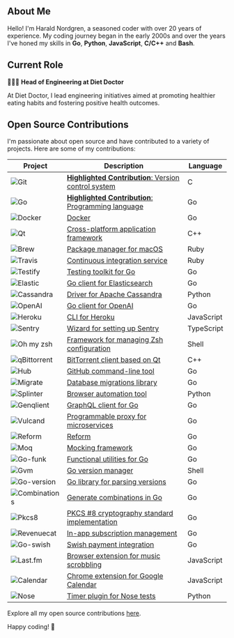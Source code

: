 ## About Me

Hello! I'm Harald Nordgren, a seasoned coder with over 20 years of experience. My coding journey began in the early 2000s and over the years I've honed my skills in **Go**, **Python**, **JavaScript**, **C/C++** and **Bash**.

## Current Role

👨🏼‍💻 **Head of Engineering at Diet Doctor**

At Diet Doctor, I lead engineering initiatives aimed at promoting healthier eating habits and fostering positive health outcomes.

## Open Source Contributions

I'm passionate about open source and have contributed to a variety of projects. Here are some of my contributions:

| Project | Description | Language |
| --- | --- | --- |
| ![Git](https://img.shields.io/badge/-Git-f05032?logo=git&logoColor=white) | [**Highlighted Contribution**: Version control system](https://git.kernel.org/pub/scm/git/git.git/log/?qt=author&q=HaraldNordgren&showmsg=1) | C |
| ![Go](https://img.shields.io/badge/-Go-00ADD8?logo=go&logoColor=white) | [**Highlighted Contribution**: Programming language](https://go-review.googlesource.com/q/owner:haraldnordgren@gmail.com+is:merged) | Go |
| ![Docker](https://img.shields.io/badge/-Docker-2496ED?logo=docker&logoColor=white) | [Docker](https://github.com/pulls?q=author:HaraldNordgren+is:merged+repo:docker/docs) | Go |
| ![Qt](https://img.shields.io/badge/-Qt-41CD52?logo=qt&logoColor=white) | [Cross-platform application framework](https://code.qt.io/cgit/qt/qtbase.git/log/?qt=author&q=HaraldNordgren&showmsg=1) | C++ |
| ![Brew](https://img.shields.io/badge/-Brew-FBB040?logo=homebrew&logoColor=white) | [Package manager for macOS](https://github.com/pulls?q=author:HaraldNordgren+is:merged+repo:Homebrew/brew) | Ruby |
| ![Travis](https://img.shields.io/badge/-Travis-3EAAAF?logo=travis-ci&logoColor=white) | [Continuous integration service](https://github.com/pulls?q=author:HaraldNordgren+is:merged+repo:travis-ci/travis.rb) | Ruby |
| ![Testify](https://img.shields.io/badge/-Testify-00ADD8?logo=go&logoColor=white) | [Testing toolkit for Go](https://github.com/pulls?q=author:HaraldNordgren+is:merged+repo:stretchr/testify) | Go |
| ![Elastic](https://img.shields.io/badge/-Elastic-005571?logo=elasticsearch&logoColor=white) | [Go client for Elasticsearch](https://github.com/pulls?q=author:HaraldNordgren+is:merged+repo:elastic/go-elasticsearch) | Go |
| ![Cassandra](https://img.shields.io/badge/-Cassandra-1287B1?logo=apache-cassandra&logoColor=white) | [Driver for Apache Cassandra](https://github.com/pulls?q=author:HaraldNordgren+is:merged+repo:datastax/python-driver) | Python |
| ![OpenAI](https://img.shields.io/badge/-OpenAI-412991?logo=openai&logoColor=white) | [Go client for OpenAI](https://github.com/pulls?q=author:HaraldNordgren+is:merged+repo:sashabaranov/go-openai) | Go |
| ![Heroku](https://img.shields.io/badge/-Heroku-430098?logo=heroku&logoColor=white) | [CLI for Heroku](https://github.com/pulls?q=author:HaraldNordgren+is:merged+repo:heroku/heroku-apps) | JavaScript |
| ![Sentry](https://img.shields.io/badge/-Sentry-362D59?logo=sentry&logoColor=white) | [Wizard for setting up Sentry](https://github.com/pulls?q=author:HaraldNordgren+is:merged+repo:getsentry/sentry-wizard) | TypeScript |
| ![Oh my zsh](https://img.shields.io/badge/-Oh_my_zsh-F15A24?logo=zsh&logoColor=white) | [Framework for managing Zsh configuration](https://github.com/pulls?q=author:HaraldNordgren+is:merged+repo:ohmyzsh/ohmyzsh) | Shell |
| ![qBittorrent](https://img.shields.io/badge/-qBittorrent-2F67BA?logo=qbittorrent&logoColor=white) | [BitTorrent client based on Qt](https://github.com/pulls?q=author:HaraldNordgren+is:merged+repo:qbittorrent/qBittorrent) | C++ |
| ![Hub](https://img.shields.io/badge/-Hub-181717?logo=github&logoColor=white) | [GitHub command-line tool](https://github.com/pulls?q=author:HaraldNordgren+is:merged+repo:mislav/hub) | Go |
| ![Migrate](https://img.shields.io/badge/-Migrate-00ADD8?logo=go&logoColor=white) | [Database migrations library](https://github.com/pulls?q=author:HaraldNordgren+is:merged+repo:golang-migrate/migrate) | Go |
| ![Splinter](https://img.shields.io/badge/-Splinter-3776AB?logo=python&logoColor=white) | [Browser automation tool](https://github.com/pulls?q=author:HaraldNordgren+is:merged+repo:cobrateam/splinter) | Python |
| ![Genqlient](https://img.shields.io/badge/-Genqlient-E10098?logo=graphql&logoColor=white) | [GraphQL client for Go](https://github.com/pulls?q=author:HaraldNordgren+is:merged+repo:Khan/genqlient) | Go |
| ![Vulcand](https://img.shields.io/badge/-Vulcand-00ADD8?logo=go&logoColor=white) | [Programmable proxy for microservices](https://github.com/pulls?q=author:HaraldNordgren+is:merged+repo:vulcand/vulcand) | Go |
| ![Reform](https://img.shields.io/badge/-Reform-00ADD8?logo=go&logoColor=white) | [Reform](https://github.com/pulls?q=author:HaraldNordgren+is:merged+repo:go-reform/reform) | Go |
| ![Moq](https://img.shields.io/badge/-Moq-00ADD8?logo=go&logoColor=white) | [Mocking framework](https://github.com/pulls?q=author:HaraldNordgren+is:merged+repo:matryer/moq) | Go |
| ![Go-funk](https://img.shields.io/badge/-Go--funk-00ADD8?logo=go&logoColor=white) | [Functional utilities for Go](https://github.com/pulls?q=author:HaraldNordgren+is:merged+repo:thoas/go-funk) | Go |
| ![Gvm](https://img.shields.io/badge/-Gvm-1A1A1A?logo=gnu-bash&logoColor=white) | [Go version manager](https://github.com/pulls?q=author:HaraldNordgren+is:merged+repo:moovweb/gvm) | Shell |
| ![Go-version](https://img.shields.io/badge/-Go--version-00ADD8?logo=go&logoColor=white) | [Go library for parsing versions](https://github.com/pulls?q=author:HaraldNordgren+is:merged+repo:mcuadros/go-version) | Go |
| ![Combinations](https://img.shields.io/badge/-Combinations-00ADD8?logo=go&logoColor=white) | [Generate combinations in Go](https://github.com/pulls?q=author:HaraldNordgren+is:merged+repo:mxschmitt/golang-combinations) | Go |
| ![Pkcs8](https://img.shields.io/badge/-PKCS8-00ADD8?logo=go&logoColor=white) | [PKCS #8 cryptography standard implementation](https://github.com/pulls?q=author:HaraldNordgren+is:merged+repo:youmark/pkcs8) | Go |
| ![Revenuecat](https://img.shields.io/badge/-Revenuecat-00ADD8?logo=go&logoColor=white) | [In-app subscription management](https://github.com/pulls?q=author:HaraldNordgren+is:merged+repo:mhemmings/revenuecat) | Go |
| ![Go-swish](https://img.shields.io/badge/-Go--swish-00ADD8?logo=go&logoColor=white) | [Swish payment integration](https://github.com/pulls?q=author:HaraldNordgren+is:merged+repo:frozzare/go-swish) | Go |
| ![Last.fm](https://img.shields.io/badge/-Last.fm-D51007?logo=last.fm&logoColor=white) | [Browser extension for music scrobbling](https://github.com/pulls?q=author:HaraldNordgren+is:merged+repo:web-scrobbler/web-scrobbler) | JavaScript |
| ![Calendar](https://img.shields.io/badge/-Calendar-4285F4?logo=google&logoColor=white) | [Chrome extension for Google Calendar](https://github.com/pulls?q=author:HaraldNordgren+is:merged+repo:chimbori/google-calendar-crx) | JavaScript |
| ![Nose](https://img.shields.io/badge/-Nose-3776AB?logo=python&logoColor=white) | [Timer plugin for Nose tests](https://github.com/pulls?q=author:HaraldNordgren+is:merged+repo:mahmoudimus/nose-timer) | Python |

Explore all my open source contributions [here](https://github.com/pulls?q=author%3AHaraldNordgren+sort%3Acreated-asc+is%3Apublic+is%3Apr+is%3Amerged+-user%3Adatateknik-lth+-user%3AHaraldNordgren+NOT+%22Bump+Go+versions%22+NOT+%22Bump+Travis+versions%22+).

Happy coding! 🚀
